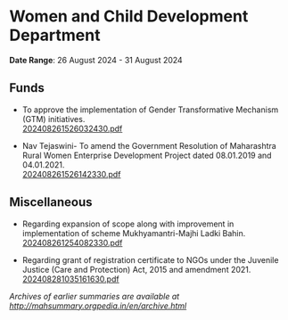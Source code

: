 # Women and Child Development Department

**Date Range**: 26 August 2024 - 31 August 2024


## Funds
- To approve the implementation of Gender Transformative Mechanism (GTM) initiatives.\
  [202408261526032430.pdf](https://gr.maharashtra.gov.in/Site/Upload/Government%20Resolutions/English/202408261526032430.pdf)

- Nav Tejaswini- To amend the Government Resolution of Maharashtra Rural Women Enterprise Development Project dated 08.01.2019 and 04.01.2021.\
  [202408261526142330.pdf](https://gr.maharashtra.gov.in/Site/Upload/Government%20Resolutions/English/202408261526142330.pdf)

## Miscellaneous
- Regarding expansion of scope along with improvement in implementation of scheme Mukhyamantri-Majhi Ladki Bahin.\
  [202408261254082330.pdf](https://gr.maharashtra.gov.in/Site/Upload/Government%20Resolutions/English/202408261254082330.pdf)

- Regarding grant of registration certificate to NGOs under the Juvenile Justice (Care and Protection) Act, 2015 and amendment 2021.\
  [202408281035161630.pdf](https://gr.maharashtra.gov.in/Site/Upload/Government%20Resolutions/English/202408281035161630.pdf)


*Archives of earlier summaries are available at http://mahsummary.orgpedia.in/en/archive.html*